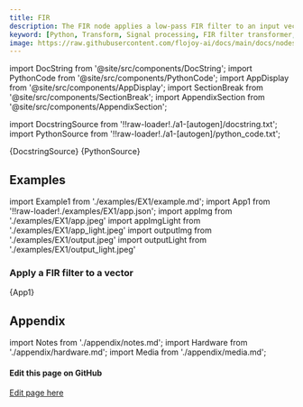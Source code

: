 ```yaml
---
title: FIR
description: The FIR node applies a low-pass FIR filter to an input vector. The filter is designed with the window method.
keyword: [Python, Transform, Signal processing, FIR filter transformer, Signal processing in Python, Data filtering with FIR, Python filter calculations, Streamline data analysis, Signal processing transformations, FIR filter design, Python data manipulation, Accurate data insights, FIR filtering in Python]
image: https://raw.githubusercontent.com/flojoy-ai/docs/main/docs/nodes/TRANSFORMERS/SIGNAL_PROCESSING/FIR/examples/EX1/output.jpeg
---
```


[//]: # (Custom component imports)

import DocString from '@site/src/components/DocString';
import PythonCode from '@site/src/components/PythonCode';
import AppDisplay from '@site/src/components/AppDisplay';
import SectionBreak from '@site/src/components/SectionBreak';
import AppendixSection from '@site/src/components/AppendixSection';

[//]: # (Docstring)

import DocstringSource from '!!raw-loader!./a1-[autogen]/docstring.txt';
import PythonSource from '!!raw-loader!./a1-[autogen]/python_code.txt';

<DocString>{DocstringSource}</DocString>
<PythonCode GLink='TRANSFORMERS/SIGNAL_PROCESSING/FIR/FIR.py'>{PythonSource}</PythonCode>

<SectionBreak />

[//]: # (Examples)

## Examples

import Example1 from './examples/EX1/example.md';
import App1 from '!!raw-loader!./examples/EX1/app.json';
import appImg from './examples/EX1/app.jpeg'
import appImgLight from './examples/EX1/app_light.jpeg'
import outputImg from './examples/EX1/output.jpeg'
import outputLight from './examples/EX1/output_light.jpeg'

### Apply a FIR filter to a vector

<AppDisplay 
    nodeLabel='FIR'
    appImg={appImg}
    appLight={appImgLight}
    outputLight={outputLight}
    outputImg={outputImg}
    >
    {App1}
</AppDisplay>

<Example1 />

<SectionBreak />

[//]: # (Appendix)

## Appendix

import Notes from './appendix/notes.md';
import Hardware from './appendix/hardware.md';
import Media from './appendix/media.md';

<AppendixSection index={0} folderPath='nodes/TRANSFORMERS/SIGNAL_PROCESSING/FIR/appendix/'><Notes /></AppendixSection>
<AppendixSection index={1} folderPath='nodes/TRANSFORMERS/SIGNAL_PROCESSING/FIR/appendix/'><Hardware /></AppendixSection>
<AppendixSection index={2} folderPath='nodes/TRANSFORMERS/SIGNAL_PROCESSING/FIR/appendix/'><Media /></AppendixSection>

<SectionBreak />

[//]: # (Edit page on GitHub)

#### Edit this page on GitHub

[Edit page here](https://github.com/flojoy-ai/docs/tree/main/docs/nodes/TRANSFORMERS/SIGNAL_PROCESSING/FIR)
